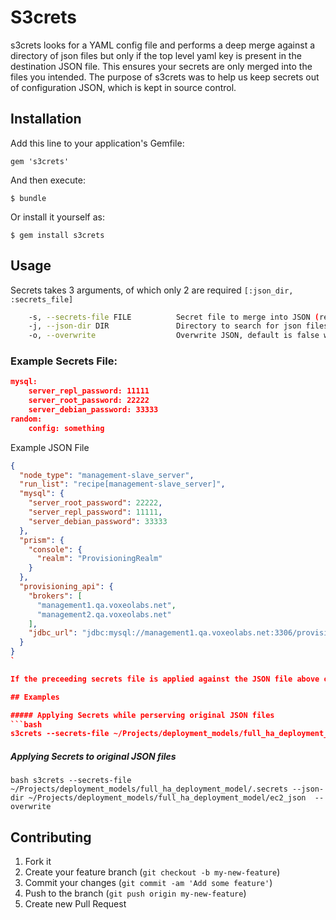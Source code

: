# S3crets

s3crets looks for a YAML config file and performs a deep merge against a directory of json files but only if the top level yaml key is present in the destination JSON file.  This ensures your secrets are only merged into the files you intended.  The purpose of s3crets was to help us keep secrets out of configuration JSON, which is kept in source control.

## Installation

Add this line to your application's Gemfile:

    gem 's3crets'

And then execute:

    $ bundle

Or install it yourself as:

    $ gem install s3crets

## Usage

Secrets takes 3 arguments, of which only 2 are required `[:json_dir, :secrets_file]`

```bash
    -s, --secrets-file FILE          Secret file to merge into JSON (required)
    -j, --json-dir DIR               Directory to search for json files (required)
    -o, --overwrite                  Overwrite JSON, default is false which will add '.new' to the file name, eg: something.json -> something.new.json
```

### Example Secrets File:

```json
mysql:
    server_repl_password: 11111
    server_root_password: 22222
    server_debian_password: 33333
random:
    config: something
```

Example JSON File

```json
{
  "node_type": "management-slave_server",
  "run_list": "recipe[management-slave_server]",
  "mysql": {
    "server_root_password": 22222,
    "server_repl_password": 11111,
    "server_debian_password": 33333
  },
  "prism": {
    "console": {
      "realm": "ProvisioningRealm"
    }
  },
  "provisioning_api": {
    "brokers": [
      "management1.qa.voxeolabs.net",
      "management2.qa.voxeolabs.net"
    ],
    "jdbc_url": "jdbc:mysql://management1.qa.voxeolabs.net:3306/provisioning"
  }
}
`

If the preceeding secrets file is applied against the JSON file above only the mysql key will be merged in, since s3crets assumes all top level keys in the JSON object are correct.  This allows you to have one secrets file and apply it against multiple JSON templates and only the indended data will be merged in.

## Examples

##### Applying Secrets while perserving original JSON files
```bash
s3crets --secrets-file ~/Projects/deployment_models/full_ha_deployment_model/.secrets --json-dir ~/Projects/deployment_models/full_ha_deployment_model/ec2_json
```

##### Applying Secrets to original JSON files
`bash
s3crets --secrets-file ~/Projects/deployment_models/full_ha_deployment_model/.secrets --json-dir ~/Projects/deployment_models/full_ha_deployment_model/ec2_json  --overwrite
`
## Contributing

1. Fork it
2. Create your feature branch (`git checkout -b my-new-feature`)
3. Commit your changes (`git commit -am 'Add some feature'`)
4. Push to the branch (`git push origin my-new-feature`)
5. Create new Pull Request
